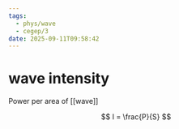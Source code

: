 ```yaml
---
tags:
  - phys/wave
  - cegep/3
date: 2025-09-11T09:58:42
---
```


# wave intensity

Power per area of [[wave]]

$$
I = \frac{P}{S}
$$